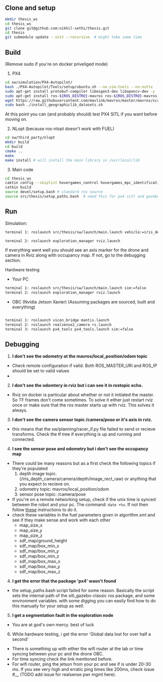 
## Clone and setup
```bash
mkdir thesis_ws
cd thesis_ws
git clone git@github.com:nikhil-sethi/thesis.git
cd thesis
git submodule update --init --recursive  # might take some time
```

## Build
(Remove sudo if you're on docker priveliged mode)

1. PX4
```bash
cd sw/simulation/PX4-Autopilot/
bash ./PX4-Autopilot/Tools/setup/ubuntu.sh --no-sim-tools --no-nuttx
sudo apt-get install protobuf-compiler libeigen3-dev libopencv-dev -y
sudo apt-get install ros-${ROS_DISTRO}-mavros ros-${ROS_DISTRO}-mavros-extras ros-${ROS_DISTRO}-mavros-msgs
wget https://raw.githubusercontent.com/mavlink/mavros/master/mavros/scripts/install_geographiclib_datasets.sh
sudo bash ./install_geographiclib_datasets.sh   
```
At this point you can (and probably should) test PX4 SITL if you want before moving on.

2. NLopt (because ros-nlopt doesn't work with FUEL)
```bash
cd sw/third_party/nlopt
mkdir build
cd build
cmake ..
make
make install # will install the main library in /usr/local/lib
```

3. Main code
```bash
cd thesis_ws
caktin config --skiplist hovergames_control hovergames_mpc_identification hovergames_sim_identification hovergames_flight_identification testbench_identification hovergames_mpc_model_mismatch minimal px4
catkin build
source devel/setup.bash # standard ros source
source src/thesis/setup_paths.bash  # need this for px4 sitl and gazebo
```

## Run

Simulation:
```bash
terminal 1: roslaunch src/thesis/sw/launch/main.launch vehicle:=iris_depth_camera sim:=true

terminal 2: roslaunch exploration_manager rviz.launch
```
If everything went well you should see an axis marker for the drone and camera in Rviz along with occupancy map. If not, go to the debugging section.


Hardware testing

- Your PC
```bash
terminal 1: roslaunch src/thesis/sw/launch/main.launch sim:=false
terminal 2: roslaunch exploration_manager rviz.launch
```

- OBC (Nvidia Jetson Xavier)
(Assuming packages are sourced, built and everything)
```bash

terminal 1: roslaunch vicon_bridge mantis.launch
terminal 2: roslaunch realsense2_camera rs.launch
terminal 3: roslaunch px4_tools px4_tools.launch sim:=false
```


## Debugging

1. **I don't see the odometry at the mavros/local_position/odom topic**
- Check remote configuration if valid. Both ROS_MASTER_URI and ROS_IP should be set to valid values
- 

2. **I don't see the odomtery in rviz but i can see it in rostopic echo.** 
- Rviz on docker is particular about whether or not it initiated the master. So TF frames don't come sometimes. To solve it either just restart rviz once or make sure that the ros master starts up with rviz. This solves it always.

3. **I don't see the camera sensor topic /camera/pose or it's axis in rviz.**
- this means that the sw/planning/racer_if.py file failed to send or recieve transforms. Check the tf tree if everything is up and running and connected.

4. **I see the sensor pose and odometry but i don't see the occupancy map**
- There could be many reasons but as a first check the following topics if they're populated
    1. depth image topic. (/iris_depth_camera/camera/depth/image_rect_raw) or anything that you expect to recieve on.
    2. odometry topic: mavros/local_position/odom
    3. sensor pose topic: /camera/pose
- If you're on a remote networking setup, check if the unix time is synced between the robot and your pc. The command: `date +%s`. If not then follow [these](https://github.com/cor-drone-dev/mantis-3-drone/blob/main/ros_multi_machine.md#time-synchronization) instructions to do it.
- check these variables in the fuel parameters given in algorithm.xml and see if they make sense and work with each other
    - map_size_x
    - map_size_y
    - map_size_z
    - sdf_map/ground_height
    - sdf_map/box_min_x
    - sdf_map/box_min_y
    - sdf_map/box_min_z
    - sdf_map/box_max_x
    - sdf_map/box_max_y
    - sdf_map/box_max_z

4. **I get the error that the package 'px4' wasn't found**
- the setup_paths.bash script failed for some reason. Basically the script sets the internal path of the sitl_gazebo-classic ros package, and some environment variables. with some digging you can easily find how to do this manually for your setup as well.

5. **I get a segmentation fault in the exploration node**
- You are at god's own mercy. best of luck

6. While hardware testing, i get the error 'Global data lost for over half a second' 
- There is something up with either the wifi router at the lab or time syncing between your pc and the drone OBC. 
- For time syncing check the link mentioned before. 
- For wifi router, ping the jetson from your pc and see if is under 20-30 ms. If you see very high and erratic ping times like 200ms, check issue #__ (TODO add issue for realsense pwr mgmt here). 